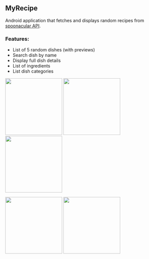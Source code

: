 ## MyRecipe
Android application that fetches and displays random recipes from [spoonacular API](https://spoonacular.com/food-api). 
### Features:
- List of 5 random dishes (with previews)
- Search dish by name
- Display full dish details
- List of ingredients
- List dish categories

<img src="https://github.com/olndl/MyRecipe/blob/f/MyRecipe-addSearchLine/app/src/main/res/drawable-v24/screen_main.png" width="180"> <img src="https://github.com/olndl/MyRecipe/blob/f/MyRecipe-addSearchLine/app/src/main/res/drawable-v24/screen_spinner.png" width="180"> <img src="https://github.com/olndl/MyRecipe/blob/f/MyRecipe-addSearchLine/app/src/main/res/drawable-v24/search_screen.png" width="180">

<img src="https://github.com/olndl/MyRecipe/blob/f/MyRecipe-addSearchLine/app/src/main/res/drawable-v24/details_recipe.png" width="180"> <img src="https://github.com/olndl/MyRecipe/blob/f/MyRecipe-addSearchLine/app/src/main/res/drawable-v24/screen_ingredients.png" width="180">
